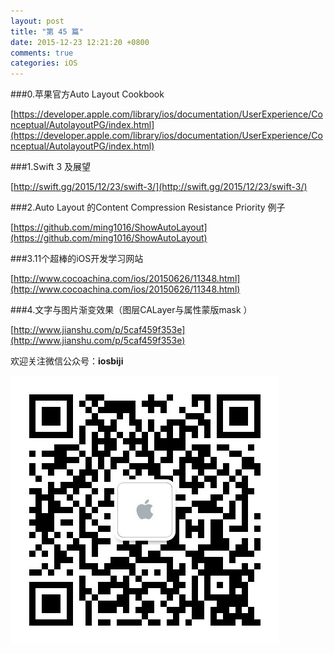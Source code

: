 ```yaml
---
layout: post
title: "第 45 篇"
date: 2015-12-23 12:21:20 +0800
comments: true
categories: iOS
---
```

###0.苹果官方Auto Layout Cookbook

[https://developer.apple.com/library/ios/documentation/UserExperience/Conceptual/AutolayoutPG/index.html](https://developer.apple.com/library/ios/documentation/UserExperience/Conceptual/AutolayoutPG/index.html)    

###1.Swift 3 及展望

[http://swift.gg/2015/12/23/swift-3/](http://swift.gg/2015/12/23/swift-3/)  

###2.Auto Layout 的Content Compression Resistance Priority 例子

[https://github.com/ming1016/ShowAutoLayout](https://github.com/ming1016/ShowAutoLayout)  

###3.11个超棒的iOS开发学习网站

[http://www.cocoachina.com/ios/20150626/11348.html](http://www.cocoachina.com/ios/20150626/11348.html)  

###4.文字与图片渐变效果（图层CALayer与属性蒙版mask ）

[http://www.jianshu.com/p/5caf459f353e](http://www.jianshu.com/p/5caf459f353e)  

欢迎关注微信公众号：**iosbiji**

![iOS开发笔记](/images/weixin.jpg)
